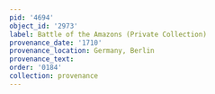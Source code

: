 ```yaml
---
pid: '4694'
object_id: '2973'
label: Battle of the Amazons (Private Collection)
provenance_date: '1710'
provenance_location: Germany, Berlin
provenance_text:
order: '0184'
collection: provenance
---
```

